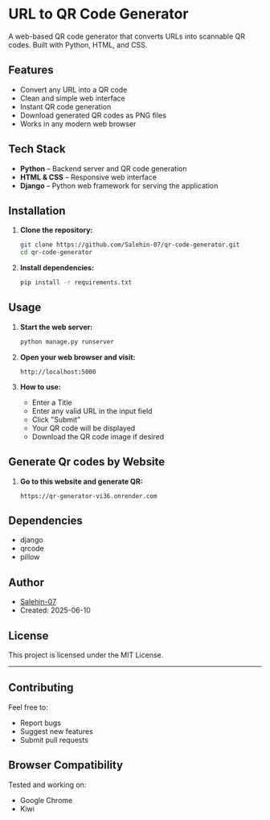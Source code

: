 # URL to QR Code Generator

A web-based QR code generator that converts URLs into scannable QR codes. Built with Python, HTML, and CSS.

## Features

- Convert any URL into a QR code
- Clean and simple web interface
- Instant QR code generation
- Download generated QR codes as PNG files
- Works in any modern web browser

## Tech Stack

- **Python** – Backend server and QR code generation
- **HTML & CSS** – Responsive web interface
- **Django** – Python web framework for serving the application

## Installation

1. **Clone the repository:**
   ```bash
   git clone https://github.com/Salehin-07/qr-code-generator.git
   cd qr-code-generator
   ```

2. **Install dependencies:**
   ```bash
   pip install -r requirements.txt
   ```

## Usage

1. **Start the web server:**
   ```bash
   python manage.py runserver 
   ```

2. **Open your web browser and visit:**
   ```
   http://localhost:5000
   ```

3. **How to use:**
   - Enter a Title 
   - Enter any valid URL in the input field
   - Click "Submit"
   - Your QR code will be displayed
   - Download the QR code image if desired

## Generate Qr codes by Website 

1. **Go to this website and generate QR:**
    
   ```
   https://qr-generator-vi36.onrender.com
   ```

## Dependencies

- django
- qrcode
- pillow 

## Author

- [Salehin-07](https://github.com/Salehin-07)
- Created: 2025-06-10

## License

This project is licensed under the MIT License.

---

## Contributing

Feel free to:
- Report bugs
- Suggest new features
- Submit pull requests

## Browser Compatibility

Tested and working on:
- Google Chrome
- Kiwi
  
